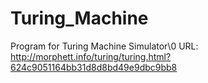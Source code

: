 # Turing_Machine
Program for Turing Machine Simulator\0
URL: http://morphett.info/turing/turing.html?624c9051164bb31d8d8bd49e9dbc9bb8
